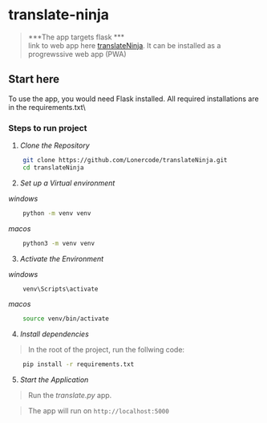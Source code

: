 # translate-ninja
>
> ***The app targets flask ***\
> link to web app here <a href = 'https://penpalclassmate.pythonanywhere.com/'>translateNinja</a>. It can be installed as a progrewssive web app (PWA)

## Start here


To use the app, you would need Flask installed. All required installations are in the requirements.txt\


### Steps to run project


1. *Clone the Repository*

``` bash
    git clone https://github.com/Lonercode/translateNinja.git
    cd translateNinja
```


2. *Set up a Virtual environment*

*windows*
```bash
    python -m venv venv
```

*macos*
```bash
    python3 -m venv venv
```

3. *Activate the Environment*

*windows*
```bash
    venv\Scripts\activate
```

*macos*
```bash
    source venv/bin/activate
```


4. *Install dependencies*

>In the root of the project, run the follwing code:

```bash
    pip install -r requirements.txt
```

5. *Start the Application*

>Run the *translate.py* app.


>The app will run on `http://localhost:5000`

